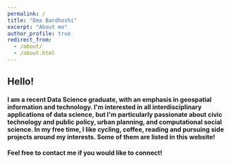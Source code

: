 ```yaml
---
permalink: /
title: "Dea Bardhoshi"
excerpt: "About me"
author_profile: true
redirect_from: 
  - /about/
  - /about.html
---
```


## Hello!

#### I am a recent Data Science graduate, with an emphasis in geospatial information and technology.  I'm interested in all interdisciplinary applications of data science, but I'm particularly passionate about civic technology and public policy, urban planning, and computational social science. In my free time, I like cycling, coffee, reading and pursuing side projects around my interests. Some of them are listed in this website!

#### Feel free to contact me if you would like to connect!